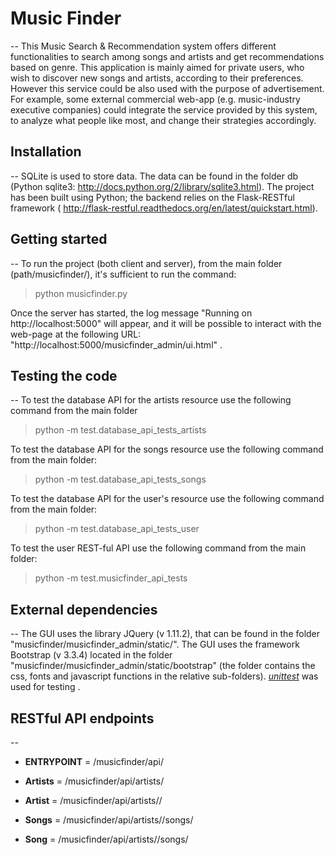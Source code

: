 # Music Finder
--
This Music Search & Recommendation system offers different functionalities to search among songs and artists and get recommendations based on genre.
This application is mainly aimed for private users, who wish to discover new songs and artists, according to their preferences. However this service could be also used with the purpose of advertisement. For example, some external commercial web-app (e.g. music-industry executive companies) could integrate the service provided by this system, to analyze what people like most, and change their strategies accordingly.

## Installation
--
SQLite is used to store data. The data can be found in the folder db (Python sqlite3: http://docs.python.org/2/library/sqlite3.html).
The project has been built using Python; the backend relies on the Flask-RESTful framework ( http://flask-restful.readthedocs.org/en/latest/quickstart.html).


## Getting started
--
To run the project (both client and server), from the main folder (path/musicfinder/), it's sufficient to run the command:

> python musicfinder.py

Once the server has started, the log message "Running on http://localhost:5000" will appear, and it will be possible to interact with the web-page at the following URL: "http://localhost:5000/musicfinder_admin/ui.html" .

## Testing the code
--
To test the database API for the artists resource use the following command from the main folder

> python -m test.database_api_tests_artists

To test the database API for the songs resource use the following command from the main folder: 

> python -m test.database_api_tests_songs

To test the database API for the user's resource use the following command from the main folder: 

> python -m test.database_api_tests_user

To test the user REST-ful API use the following command from the main folder: 

> python -m test.musicfinder_api_tests

## External dependencies
--
The GUI uses the library JQuery (v 1.11.2), that can be found in the folder "musicfinder/musicfinder_admin/static/".
The GUI uses the framework Bootstrap (v 3.3.4) located in the folder "musicfinder/musicfinder_admin/static/bootstrap" (the folder contains the css, fonts and javascript functions in the relative sub-folders).
[_unittest_](http://docs.python.org/2/library/unittest.html) was used for testing .

## RESTful API endpoints
--

- **ENTRYPOINT** = /musicfinder/api/

- **Artists** = /musicfinder/api/artists/

- **Artist** = /musicfinder/api/artists/<artist>/

- **Songs** = /musicfinder/api/artists/<artist>/songs/

- **Song** = /musicfinder/api/artists/<artist>/songs/<title>

- **Users** = /musicfinder/api/users/

- **User** = /musicfinder/api/users/<nickname>/

- **User_playlists** = /musicfinder/api/users/<nickname>/playlists/

- **Playlist** = /musicfinder/api/users/<nickname>/playlists/<title>/

- **Playlist_songs** = /musicfinder/api/users/<nickname>/playlists/<title>/songs/
